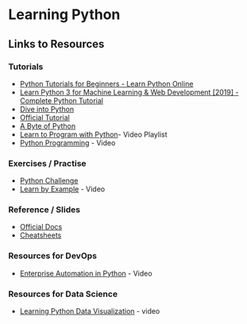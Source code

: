 # Learning Python

## Links to Resources

### Tutorials

- [Python Tutorials for Beginners - Learn Python Online](https://www.youtube.com/watch?v=yE9v9rt6ziw)
- [Learn Python 3 for Machine Learning & Web Development [2019] - Complete Python Tutorial](https://www.youtube.com/watch?v=_uQrJ0TkZlc)
- [Dive into Python](http://www.diveintopython3.net)
- [Official Tutorial](https://docs.python.org/3/tutorial/index.html)
- [A Byte of Python](https://python.swaroopch.com)
- [Learn to Program with Python](https://www.youtube.com/playlist?list=PLGLfVvz_LVvTn3cK5e6LjhgGiSeVlIRwt)- Video Playlist
- [Python Programming](https://www.youtube.com/watch?v=N4mEzFDjqtA) - Video


### Exercises / Practise

- [Python Challenge](http://www.pythonchallenge.com/)
- [Learn by Example](https://www.packtpub.com/application-development/learn-example-python-video) - Video

### Reference / Slides

- [Official Docs](https://docs.python.org/release/3.6.5/)
- [Cheatsheets](http://www.newthinktank.com/2014/11/python-programming/) 

### Resources for DevOps

- [Enterprise Automation in Python](https://www.packtpub.com/networking-and-servers/enterprise-automation-python-video) - Video

### Resources for Data Science
- [Learning Python Data Visualization](https://www.packtpub.com/big-data-and-business-intelligence/learning-python-data-visualization-video-0) - video
